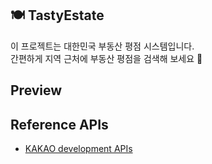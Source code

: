 ## 🍽 TastyEstate

이 프로젝트는 대한민국 부동산 평점 시스템입니다.  
간편하게 지역 근처에 부동산 평점을 검색해 보세요 👀

## Preview

## Reference APIs

- [KAKAO development APIs](https://developers.kakao.com/)

